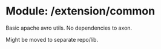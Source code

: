 # Module: /extension/common

Basic apache avro utils. No dependencies to axon.

Might be moved to separate repo/lib.
